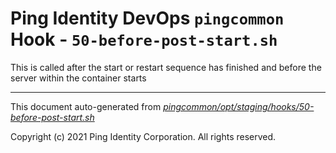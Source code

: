 
# Ping Identity DevOps `pingcommon` Hook - `50-before-post-start.sh`
 This is called after the start or restart sequence has finished and before
 the server within the container starts

---
This document auto-generated from _[pingcommon/opt/staging/hooks/50-before-post-start.sh](https://github.com/pingidentity/pingidentity-docker-builds/blob/master/pingcommon/opt/staging/hooks/50-before-post-start.sh)_

Copyright (c) 2021 Ping Identity Corporation. All rights reserved.

